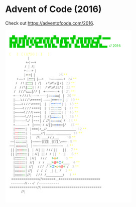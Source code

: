 # Advent of Code (2016)
Check out https://adventofcode.com/2016.

<a href="https://adventofcode.com/2016"><img src="calendar.svg" width="80%" /></a>
